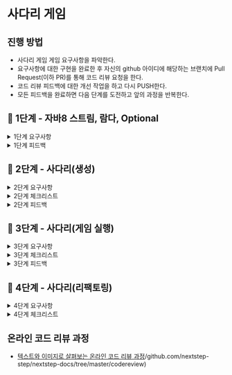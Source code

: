 # 사다리 게임
## 진행 방법
* 사다리 게임 게임 요구사항을 파악한다.
* 요구사항에 대한 구현을 완료한 후 자신의 github 아이디에 해당하는 브랜치에 Pull Request(이하 PR)를 통해 코드 리뷰 요청을 한다.
* 코드 리뷰 피드백에 대한 개선 작업을 하고 다시 PUSH한다.
* 모든 피드백을 완료하면 다음 단계를 도전하고 앞의 과정을 반복한다.

## 🚀 1단계 - 자바8 스트림, 람다, Optional
<details>
    <summary> 1단계 요구사항 </summary>

### 람다
- 람다 실습 1 - 익명 클래스를 람다로 전환
- 람다 실습 2 - 람다를 활용해 중복 제거

### 스트림
- map, reduce, filter 실습 1
  List에 담긴 모든 숫자 중 3보다 큰 숫자를 2배 한 후 모든 값의 합을 구한다. 지금까지 학습한 map, reduce, filter를 활용해 구현해야 한다.
    - nextstep.fp.StreamStudyTest 클래스의 sumOverThreeAndDouble() 테스트를 pass해야 한다.

- map, reduce, filter 실습 2
  nextstep.fp.StreamStudy 클래스의 printLongestWordTop100() 메서드를 구현한다. 요구사항은 다음과 같다.

    - 단어의 길이가 12자를 초과하는 단어를 추출한다.
    - 12자가 넘는 단어 중 길이가 긴 순서로 100개의 단어를 추출한다.
    - 단어 중복을 허용하지 않는다. 즉, 서로 다른 단어 100개를 추출해야 한다.
    - 추출한 100개의 단어를 출력한다. 모든 단어는 소문자로 출력해야 한다.

### Optional
- 요구사항 1 - Optional을 활용해 조건에 따른 반환
> nextstep.optional.User의 ageIsInRange1() 메소드는 30살 이상, 45살 이하에 해당하는 User가 존재하는 경우 true를 반환하는 메소드이다.  
> 같은 기능을 Optional을 활용해 ageIsInRange2() 메소드에 구현한다. 메소드 인자로 받은 User를 Optional로 생성하면 stream의 map, filter와 같은 메소드를 사용하는 것이 가능하다.  
> nextstep.optional.UserTest의 테스트가 모두 pass해야 한다.

- 요구사항 2 - Optional에서 값을 반환
> nextstep.optional.Users의 getUser() 메소드를 자바 8의 stream과 Optional을 활용해 구현한다.  
> 자바 8의 stream과 Optional을 사용하도록 리팩토링한 후 UsersTest의 단위 테스트가 통과해야 한다.

- 요구사항 3 - Optional에서 exception 처리
> nextstep.optional.ExpressionTest의 테스트가 통과하도록 Expression의 of 메소드를 구현한다.  
> 단, of 메소드를 구현할 때 자바 8의 stream을 기반으로 구현한다.

</details>

<details>
    <summary> 1단계 피드백 </summary>

> [피드백 링크](https://github.com/next-step/java-ladder/pull/869)
> 1. ``findAny()`` 보다는 ``findFirst()`` 권장
> 2. ``.orElse()`` 보다는 ``orElseGet()`` 권장 
>   -> ``orElseGet()`` 은 **Lazy 연산**

</details>

## 🚀 2단계 - 사다리(생성)

<details>
    <summary> 2단계 요구사항 </summary>

### 기능 요구사항
- 사다리 게임에 참여하는 사람에 이름을 최대5글자까지 부여할 수 있다. 사다리를 출력할 때 사람 이름도 같이 출력한다.
- 사람 이름은 쉼표(,)를 기준으로 구분한다.
- 사람 이름을 5자 기준으로 출력하기 때문에 사다리 폭도 넓어져야 한다.
- 사다리 타기가 정상적으로 동작하려면 라인이 겹치지 않도록 해야 한다.
- ```|-----|-----|``` 모양과 같이 가로 라인이 겹치는 경우 어느 방향으로 이동할지 결정할 수 없다.
  
### 프로그래밍 요구사항
- 자바 8의 스트림과 람다를 적용해 프로그래밍한다. 
- 규칙 6: 모든 엔티티를 작게 유지한다.

### 실행 결과
  위 요구사항에 따라 4명의 사람을 위한 5개 높이 사다리를 만들 경우,  
  프로그램을 실행한 결과는 다음과 같다.
```   
참여할 사람 이름을 입력하세요. (이름은 쉼표(,)로 구분하세요)
pobi,honux,crong,jk

최대 사다리 높이는 몇 개인가요?
5

실행결과

pobi  honux crong   jk
|-----|     |-----|
|     |-----|     |
|-----|     |     |
|     |-----|     |
|-----|     |-----|
```


</details>

<details>
    <summary> 2단계 체크리스트 </summary>

- [X] 각 참여자는 이름을 갖는다.
- [X] 전체 참여자는 각각 이름이 중복되지 않은 참여자들로 이루어진다.
- [X] 사다리의 가로 한 줄(Line)은 연결지점을 갖는다.
- [X] Line에는 연속되지 않은 임의의 선들로 연결되어있다. (★)
- [X] 사다리는 높이만큼의 Line들을 지닌다.
- [X] 팩토리는 이름들을 입력받아 전체 참여자를 생성한다.
- [X] 팩토리는 최대 사다리의 높이를 입력받아 사다리를 생성한다.
- [X] UI를 이용하여 콘솔창에 참여할 사람을 입력하여 게임을 진행한다.
- [X] UI를 이용하여 콘솔창에 사다리 높이를 입력하여 게임을 진행한다.
- [X] 실행결과를 출력한다.


</details>

<details>
    <summary> 2단계 피드백 </summary>

> [피드백 링크](https://github.com/next-step/java-ladder/pull/911)
> 1. 접근 지정자는 항상 최소화하기  
>  -> 외부에서 사용하지 않는다면 되도록 **private** 으로 선언
> 2. ``void`` type return이 가능한 로직은 되도록 ``void``로 선언 
> 3. ``.forEach()`` ``.stream().forEach()``? [참고링크](https://www.baeldung.com/java-collection-stream-foreach)  
>   -> 1) ``.forEach()``는 컬렉션의 iterator 사용(항목 처리순서가 정해져있음),  
     반면 ``stream().forEach()`` 는 처리순서가 정의되어있지 않음
>   -> 2) ``.forEach()``는 컬렉션의 요소 수정 가능,  
>     반면 ``stream().forEach()``는 컬렉션에서 구조적으로 수정이 일어나면 ❌❌
> 4. ``for-loop`` 와  ``stream()``의 성능차이? [참고링크](https://homoefficio.github.io/2016/06/26/for-loop-%EB%A5%BC-Stream-forEach-%EB%A1%9C-%EB%B0%94%EA%BE%B8%EC%A7%80-%EB%A7%90%EC%95%84%EC%95%BC-%ED%95%A0-3%EA%B0%80%EC%A7%80-%EC%9D%B4%EC%9C%A0/)
> 5. ``Link``, ``PointLink`` 상속구조와 LSP 원칙?
>   -> LSP 원칙은 하위 타입은 언제든지 상위 타입으로 교체되어도 문제가 없어야한다는 원칙  
>   -> PointLink가 Link의 역할을 잘 수행하고 있는지, PointLink를 Link로 대체하게되어도 문제 없는지 고민  
>   -> [SOLID](https://www.nextree.co.kr/p6960/) 에서는 LSP를 만족시키지 못한다면 Composition 생각해보라는 조언을 적음.  
>     -> 이 부분에 대해 고민을 좀 더 해봐야겠음!
</details>


## 🚀 3단계 - 사다리(게임 실행)

<details>
    <summary> 3단계 요구사항 </summary>

### 기능 요구사항
- 사다리 실행 결과를 출력해야 한다.
- 개인별 이름을 입력하면 개인별 결과를 출력하고, "all"을 입력하면 전체 참여자의 실행 결과를 출력한다.

### 프로그래밍 요구사항
- 자바 8의 스트림과 람다를 적용해 프로그래밍한다.
- 규칙 6: 모든 엔티티를 작게 유지한다.
- 규칙 7: 3개 이상의 인스턴스 변수를 가진 클래스를 쓰지 않는다.

### 실행 결과
```
위 요구사항에 따라 4명의 사람을 위한 5개 높이 사다리를 만들 경우, 프로그램을 실행한 결과는 다음과 같다.
참여할 사람 이름을 입력하세요. (이름은 쉼표(,)로 구분하세요)
pobi,honux,crong,jk

실행 결과를 입력하세요. (결과는 쉼표(,)로 구분하세요)
꽝,5000,꽝,3000

최대 사다리 높이는 몇 개인가요?
5

사다리 결과

pobi  honux crong   jk
|-----|     |-----|
|     |-----|     |
|-----|     |     |
|     |-----|     |
|-----|     |-----|
꽝    5000  꽝    3000

결과를 보고 싶은 사람은?
pobi

실행 결과
꽝

결과를 보고 싶은 사람은?
all

실행 결과
pobi : 꽝
honux : 3000
crong : 꽝
jk : 5000
```

</details>

<details>
    <summary> 3단계 체크리스트 </summary>

- [X] 결과값들을 순서를 지닌 리스트에 포장한다.
- [X] 사다리가 서로 연결되어있으면 다른 포인트로 이동할 수 있다.
- [X] 사다리의 맨 위 포인트에서 시작하여 사다리 전체를 이동한 후 포인트의 지점을 얻을 수 있다.
- [X] 실행 결과를 입력받아 결과 리스트를 생성한다.
- [X] 결과를 보고싶은 사람과 전체의 결과를 확인할 수 있다.
- [X] 결과를 보고싶은 사람을 입력받고, 결과를 출력한다.
</details>

<details>
    <summary> 3단계 피드백 </summary>

[피드백 링크](https://github.com/next-step/java-ladder/pull/931)

1. Interface는 왜 사용해야할까? [참고링크] (https://www.slipp.net/questions/55)

2. 일급컬렉션에서는 자료구조만 관리하는게 아니라 내부 비즈니스 로직을 수행해야함

3. 예외 발생 메세지를 도메인에서 관리? 상수클래스로 관리?

</details>

## 🚀 4단계 - 사다리(리팩토링)

<details>
    <summary> 4단계 요구사항 </summary>

### 기능 요구사항
- 기능 요구사항 3단계와 같다.
- 추가로 제공되는 객체 설계 힌트를 참고해 철저하게 TDD로 재구현해 본다.

### 실행 결과
```
위 요구사항에 따라 4명의 사람을 위한 5개 높이 사다리를 만들 경우, 프로그램을 실행한 결과는 다음과 같다.
참여할 사람 이름을 입력하세요. (이름은 쉼표(,)로 구분하세요)
pobi,honux,crong,jk

실행 결과를 입력하세요. (결과는 쉼표(,)로 구분하세요)
꽝,5000,꽝,3000

최대 사다리 높이는 몇 개인가요?
5

사다리 결과

pobi  honux crong   jk
|-----|     |-----|
|     |-----|     |
|-----|     |     |
|     |-----|     |
|-----|     |-----|
꽝    5000  꽝    3000

결과를 보고 싶은 사람은?
pobi

실행 결과
꽝

결과를 보고 싶은 사람은?
all

실행 결과
pobi : 꽝
honux : 3000
crong : 꽝
jk : 5000
```

</details>

<details>
    <summary> 4단계 체크리스트 </summary>

- 객체 설계 힌트를 In-Out으로 구현

- [X] 연결 방향 정보(Direction)는 각 지점의 좌/우 연결정보를 관리하고 다음 점 생성을 담당한다.
- [X] 각 점(Point)은 위치와 연결방향정보를 관리한다.
- [ ] 각 점의 연결은 랜덤하게 생성되어야한다.
- [X] 사다리의 한 가로줄(Line)에서는 각 점의 초기화와 이동을 관리한다.
- [X] 각각의 플레이어는 고유의 이름(1~5자)을 가진다.
- [X] 각각의 결과는 고유의 결과값(1~5자)를 가진다.
- [ ] 총 실행 결과는 각 플레이어에 따른 결과값을 가진다.
- [ ] 사다리에서는 시작지점을 입력받아 이동을 완료한 지점을 반환할 수 있다.
- [ ] 결과를 보고싶은 사람을 입력받고, 결과를 출력한다. 이 과정을 all을 입력할때까지 반복한다.
- [ ] 결과를 보고싶은 사람과 전체의 결과를 확인할 수 있다.
</details>


## 온라인 코드 리뷰 과정
* [텍스트와 이미지로 살펴보는 온라인 코드 리뷰 과정](https://github.com/nextstep-step/nextstep-docs/tree/master/codereview)/github.com/nextstep-step/nextstep-docs/tree/master/codereview)